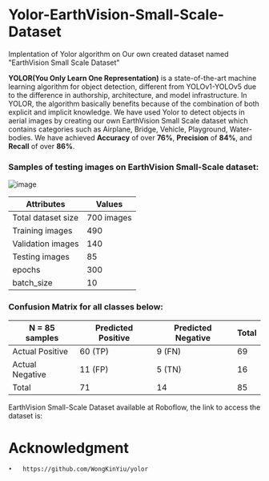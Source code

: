 # Yolor-EarthVision-Small-Scale-Dataset
Implentation of Yolor algorithm on Our own created dataset named "EarthVision Small Scale Dataset"

   **YOLOR(You Only Learn One Representation)** is a state-of-the-art machine learning algorithm for object detection, different from YOLOv1-YOLOv5 due to the difference in    authorship, architecture, and model infrastructure. In YOLOR, the algorithm basically benefits because of the combination of both explicit and implicit knowledge. We    have used Yolor to detect objects in aerial images by creating our own EarthVision Small Scale dataset which contains categories such as Airplane, Bridge, Vehicle,      Playground, Water-bodies. We have achieved **Accuracy** of over **76%**, **Precision** of **84%**, and **Recall** of over **86%**.
   
   
### Samples of testing images on EarthVision Small-Scale dataset:
![image](https://user-images.githubusercontent.com/65994527/163103236-0c0da6a0-a750-4497-b7f6-3396a8c1bed2.png)



| **Attributes**     | **Values** |
|--------------------|------------|
| Total dataset size | 700 images |
| Training images    | 490        |
| Validation images  | 140        |
| Testing images     | 85         |
| epochs             | 300        |
| batch_size         | 10         |



### Confusion Matrix for all classes below: 
| N = 85 samples  | Predicted Positive | Predicted Negative | Total |
|-----------------|--------------------|--------------------|-------|
| Actual Positive | 60 (TP)            | 9 (FN)             | 69    |
| Actual Negative | 11 (FP)            | 5 (TN)             | 16    |
| Total           | 71                 | 14                 | 85    |


EarthVision Small-Scale Dataset available at Roboflow, the link to access the dataset is:  


# Acknowledgment
    •	https://github.com/WongKinYiu/yolor
